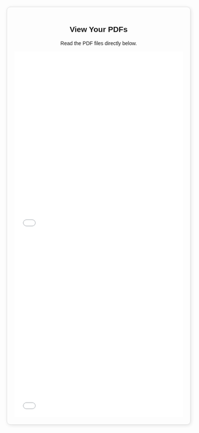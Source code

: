 <!DOCTYPE html>
<html lang="en">
<head>
    <meta charset="UTF-8">
    <meta name="viewport" content="width=device-width, initial-scale=1.0">
    <title>PDF Viewer Page</title>
    <style>
        body {
            font-family: Arial, sans-serif;
            text-align: center;
            margin: 50px;
        }
        .container {
            padding: 20px;
            border: 1px solid #ddd;
            border-radius: 10px;
            max-width: 800px;
            margin: auto;
            box-shadow: 2px 2px 10px rgba(0,0,0,0.1);
        }
        iframe {
            width: 100%;
            height: 500px;
            border: none;
        }
    </style>
</head>
<body>
    <div class="container">
        <h2>View Your PDFs</h2>
        <p>Read the PDF files directly below.</p>
        <iframe src="your-file1.pdf"></iframe>
        <iframe src="your-file2.pdf"></iframe>
    </div>
</body>
</html>
